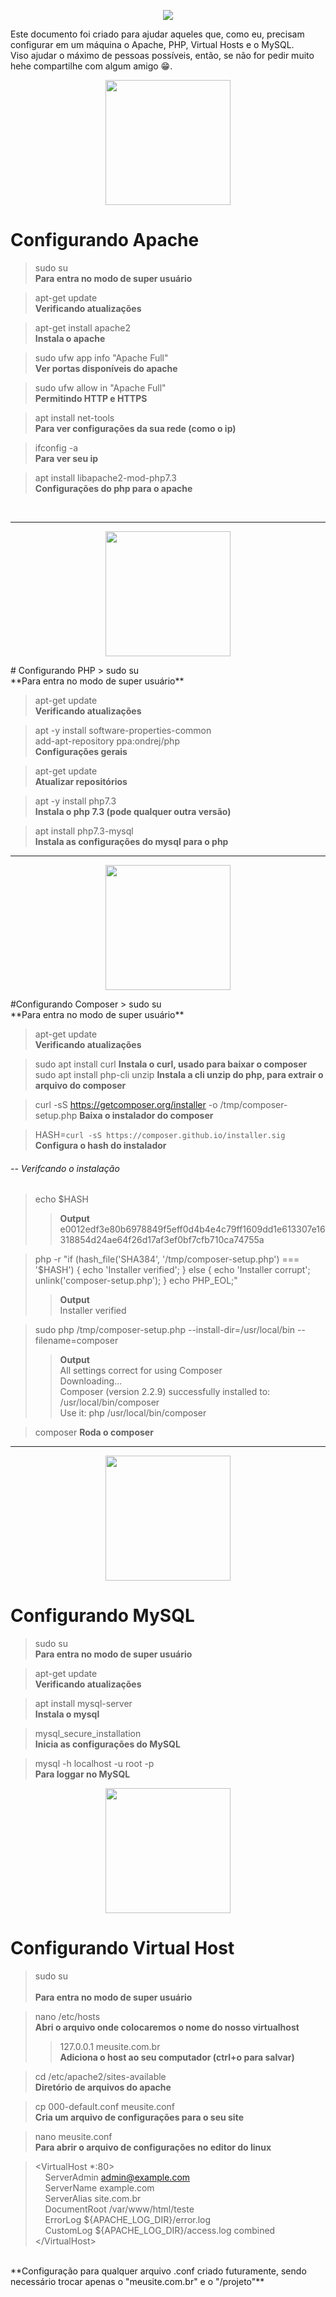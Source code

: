 <p align="center">
    <img src="/images/ubuntu.png"/>
</p>

Este documento foi criado para ajudar aqueles que, como eu, precisam configurar em um máquina o Apache, PHP, Virtual Hosts e o MySQL.
<br>
Viso ajudar o máximo de pessoas possíveis, então, se não for pedir muito hehe compartilhe com algum amigo 😁.

<p align="center">
    <img src="/images/apache.png" width="200"/>
</p>

# Configurando Apache

> sudo su <br>
**Para entra no modo de super usuário**

> apt-get update <br>
**Verificando atualizações**

> apt-get install apache2 <br>
**Instala o apache**

> sudo ufw app info "Apache Full" <br>
**Ver portas disponíveis do apache**

> sudo ufw allow in "Apache Full" <br>
**Permitindo HTTP e HTTPS**

> apt install net-tools <br>
**Para ver configurações da sua rede (como o ip)**

> ifconfig -a <br>
**Para ver seu ip**

> apt install libapache2-mod-php7.3 <br>
**Configurações do php para o apache**

<br>

<hr>

<p align="center">
    <img src="/images/php.png" width="200"/>
</p>
# Configurando PHP
> sudo su <br>
**Para entra no modo de super usuário**

> apt-get update <br>
**Verificando atualizações**

> apt -y install software-properties-common <br>
> add-apt-repository ppa:ondrej/php <br>
**Configurações gerais**

> apt-get update <br>
**Atualizar repositórios**

> apt -y install php7.3 <br>
**Instala o php 7.3 (pode qualquer outra versão)**

> apt install php7.3-mysql <br>
**Instala as configurações do mysql para o php**

<hr>


<p align="center">
    <img src="/images/composer.png" width="200"/>
</p>
#Configurando Composer
> sudo su <br>
**Para entra no modo de super usuário**

> apt-get update <br>
**Verificando atualizações**

> sudo apt install curl
**Instala o curl, usado para baixar o composer**
> sudo apt install php-cli unzip
**Instala a cli unzip do php, para extrair o arquivo do composer**

> curl -sS https://getcomposer.org/installer -o /tmp/composer-setup.php
**Baixa o instalador do composer**

> HASH=`curl -sS https://composer.github.io/installer.sig`
**Configura o hash do instalador**

<h6>-- Verifcando o instalação</h6>

> echo $HASH <br>
>> **Output** <br>
>>e0012edf3e80b6978849f5eff0d4b4e4c79ff1609dd1e613307e16318854d24ae64f26d17af3ef0bf7cfb710ca74755a 

>php -r "if (hash_file('SHA384', '/tmp/composer-setup.php') === '$HASH') { echo 'Installer verified'; } else { echo 'Installer corrupt'; unlink('composer-setup.php'); } echo PHP_EOL;" <br>
>> **Output** <br>
>>Installer verified

> sudo php /tmp/composer-setup.php --install-dir=/usr/local/bin --filename=composer <br>
>> **Output** <br>
>>All settings correct for using Composer <br>
>>Downloading... <br>
>>Composer (version 2.2.9) successfully installed to: /usr/local/bin/composer <br>
>>Use it: php /usr/local/bin/composer


> composer
> **Roda o composer**
<hr>

<p align="center">
    <img src="/images/mysql.png" width="200"/>
</p>

# Configurando MySQL
> sudo su <br>
**Para entra no modo de super usuário**

> apt-get update <br>
**Verificando atualizações**

> apt install mysql-server <br>
**Instala o mysql**

> mysql_secure_installation <br>
**Inicia as configurações do MySQL**

> mysql -h localhost -u root -p <br>
**Para loggar no MySQL**


<p align="center">
    <img src="/images/vhost.png" width="200"/>
</p>

# Configurando Virtual Host

> sudo su <br> <br>
**Para entra no modo de super usuário**

> nano /etc/hosts <br>
**Abri o arquivo onde colocaremos o nome do nosso virtualhost** 
>> 127.0.0.1 meusite.com.br <br>
**Adiciona o host ao seu computador (ctrl+o para salvar)**

> cd /etc/apache2/sites-available <br>
**Diretório de arquivos do apache**

> cp 000-default.conf meusite.conf <br>
**Cria um arquivo de configurações para o seu site**

> nano meusite.conf <br>
**Para abrir o arquivo de configurações no editor do linux**


> &lt;VirtualHost *:80&gt; </br>
    &nbsp;&nbsp;&nbsp;&nbsp;ServerAdmin admin@example.com <br/>
    &nbsp;&nbsp;&nbsp;&nbsp;ServerName example.com <br/>
    &nbsp;&nbsp;&nbsp;&nbsp;ServerAlias site.com.br <br/>
    &nbsp;&nbsp;&nbsp;&nbsp;DocumentRoot /var/www/html/teste <br/>
    &nbsp;&nbsp;&nbsp;&nbsp;ErrorLog &#x24;{APACHE_LOG_DIR}/error.log <br/>
    &nbsp;&nbsp;&nbsp;&nbsp;CustomLog &#x24;{APACHE_LOG_DIR}/access.log combined <br/>
&lt;/VirtualHost&gt;
<br>
**Configuração para qualquer arquivo .conf criado futuramente, sendo necessário trocar apenas o "meusite.com.br" e o "/projeto"**

